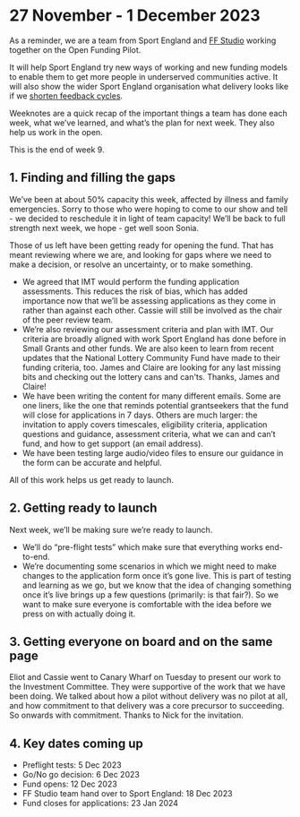 # 27 November - 1 December 2023

As a reminder, we are a team from Sport England and [FF Studio](https://www.ff.studio/) working together on the Open Funding Pilot.

It will help Sport England try new ways of working and new funding models to enable them to get more people in underserved communities active. It will also show the wider Sport England organisation what delivery looks like if we [shorten feedback cycles](https://www.atlassian.com/blog/productivity/shorten-feedback-loops-reduce-teams-stress).

Weeknotes are a quick recap of the important things a team has done each week, what we’ve learned, and what’s the plan for next week. They also help us work in the open.

This is the end of week 9.

## 1. Finding and filling the gaps

We’ve been at about 50% capacity this week, affected by illness and family emergencies. Sorry to those who were hoping to come to our show and tell - we decided to reschedule it in light of team capacity! We’ll be back to full strength next week, we hope - get well soon Sonia.

Those of us left have been getting ready for opening the fund. That has meant reviewing where we are, and looking for gaps where we need to make a decision, or resolve an uncertainty, or to make something.

* We agreed that IMT would perform the funding application assessments. This reduces the risk of bias, which has added importance now that we’ll be assessing applications as they come in rather than against each other. Cassie will still be involved as the chair of the peer review team.
* We’re also reviewing our assessment criteria and plan with IMT. Our criteria are broadly aligned with work Sport England has done before in Small Grants and other funds. We are also keen to learn from recent updates that the National Lottery Community Fund have made to their funding criteria, too. James and Claire are looking for any last missing bits and checking out the lottery cans and can'ts. Thanks, James and Claire!
* We have been writing the content for many different emails. Some are one liners, like the one that reminds potential grantseekers that the fund will close for applications in 7 days. Others are much larger: the invitation to apply covers timescales, eligibility criteria, application questions and guidance, assessment criteria, what we can and can’t fund, and how to get support (an email address).
* We have been testing large audio/video files to ensure our guidance in the form can be accurate and helpful.

All of this work helps us get ready to launch.

## 2. Getting ready to launch

Next week, we’ll be making sure we’re ready to launch.

* We’ll do “pre-flight tests” which make sure that everything works end-to-end.
* We’re documenting some scenarios in which we might need to make changes to the application form once it’s gone live. This is part of testing and learning as we go, but we know that the idea of changing something once it’s live brings up a few questions (primarily: is that fair?). So we want to make sure everyone is comfortable with the idea before we press on with actually doing it.

## 3. Getting everyone on board and on the same page

Eliot and Cassie went to Canary Wharf on Tuesday to present our work to the Investment Committee. They were supportive of the work that we have been doing. We talked about how a pilot without delivery was no pilot at all, and how commitment to that delivery was a core precursor to succeeding. So onwards with commitment. Thanks to Nick for the invitation.

## 4. Key dates coming up

* Preflight tests: 5 Dec 2023
* Go/No go decision: 6 Dec 2023
* Fund opens: 12 Dec 2023
* FF Studio team hand over to Sport England: 18 Dec 2023
* Fund closes for applications: 23 Jan 2024


